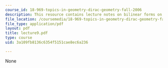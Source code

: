 ```yaml
---
course_id: 18-969-topics-in-geometry-dirac-geometry-fall-2006
description: This resource contains lecture notes on bilinear forms on groups.
file_location: /coursemedia/18-969-topics-in-geometry-dirac-geometry-fall-2006/3a109fb8136c6354f5151cae8ec6a236_lecture9.pdf
file_type: application/pdf
layout: pdf
title: lecture9.pdf
type: course
uid: 3a109fb8136c6354f5151cae8ec6a236

---
```

None